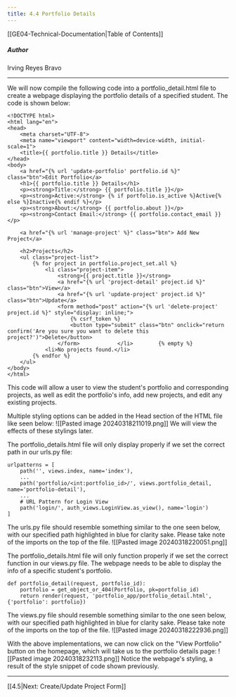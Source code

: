 ```yaml
---
title: 4.4 Portfolio Details
---
```

[[GE04-Technical-Documentation|Table of Contents]]
##### Author
Irving Reyes Bravo

***
We will now compile the following code into a portfolio_detail.html file to create a webpage displaying the portfolio details of a specified student. The code is shown below:
```
<!DOCTYPE html>  
<html lang="en">  
<head>  
    <meta charset="UTF-8">  
    <meta name="viewport" content="width=device-width, initial-scale=1">  
    <title>{{ portfolio.title }} Details</title>  
</head>  
<body>  
    <a href="{% url 'update-portfolio' portfolio.id %}" class="btn">Edit Portfolio</a>  
    <h1>{{ portfolio.title }} Details</h1>  
    <p><strong>Title:</strong> {{ portfolio.title }}</p>  
    <p><strong>Active:</strong> {% if portfolio.is_active %}Active{% else %}Inactive{% endif %}</p>  
    <p><strong>About:</strong> {{ portfolio.about }}</p>  
    <p><strong>Contact Email:</strong> {{ portfolio.contact_email }}</p>  
  
    <a href="{% url 'manage-project' %}" class="btn"> Add New Project</a>  
  
    <h2>Projects</h2>  
    <ul class="project-list">  
        {% for project in portfolio.project_set.all %}  
            <li class="project-item">  
                <strong>{{ project.title }}</strong>  
                <a href="{% url 'project-detail' project.id %}" class="btn">View</a>  
                <a href="{% url 'update-project' project.id %}" class="btn">Update</a>  
                <form method="post" action="{% url 'delete-project' project.id %}" style="display: inline;">  
                    {% csrf_token %}  
                    <button type="submit" class="btn" onclick="return confirm('Are you sure you want to delete this project?')">Delete</button>  
                </form>            </li>        {% empty %}  
            <li>No projects found.</li>  
        {% endfor %}  
    </ul>  
</body>  
</html>
```
This code will allow a user to view the student's portfolio and corresponding projects, as well as edit the portfolio's info, add new projects, and edit any existing projects.

Multiple styling options can be added in the Head section of the HTML file like seen below:
![[Pasted image 20240318211019.png]]
We will view the effects of these stylings later.

The portfolio_details.html file will only display properly if we set the correct path in our urls.py file:
```
urlpatterns = [  
	path('', views.index, name='index'),
    ...  
    path('portfolio/<int:portfolio_id>/', views.portfolio_detail, name='portfolio-detail'),  
    ...
    # URL Pattern for Login View  
    path('login/', auth_views.LoginView.as_view(), name='login')  
]
```

The urls.py file should resemble something similar to the one seen below, with our specified path highlighted in blue for clarity sake. Please take note of the imports on the top of the file.
![[Pasted image 20240318220051.png]]

The portfolio_details.html file will only function properly if we set the correct function in our views.py file. The webpage needs to be able to display the info of a specific student's portfolio.
```
def portfolio_detail(request, portfolio_id):  
    portfolio = get_object_or_404(Portfolio, pk=portfolio_id)  
    return render(request, 'portfolio_app/portfolio_detail.html', {'portfolio': portfolio})
```

The views.py file should resemble something similar to the one seen below, with our specified path highlighted in blue for clarity sake. Please take note of the imports on the top of the file.
![[Pasted image 20240318222936.png]]

With the above implementations, we can now click on the "View Portfolio" button on the homepage, which will take us to the portfolio details page:
![[Pasted image 20240318232113.png]]
Notice the webpage's styling, a result of the style snippet of code shown previously.

***

[[4.5|Next: Create/Update Project Form]]